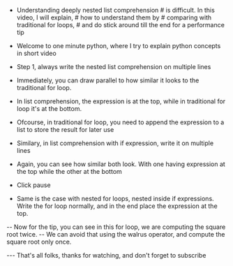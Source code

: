 - Understanding deeply nested list comprehension # is difficult. In this video, I will explain, # how to understand them by # comparing with traditional for loops, # and do stick around till the end for a performance tip

- Welcome to one minute python, where I try to explain python concepts in short video

- Step 1, always write the nested list comprehension on multiple lines
- Immediately, you can draw parallel to how similar it looks to the traditional for loop.
- In list comprehension, the expression is at the top, while in traditional for loop it's at the bottom.
- Ofcourse, in traditional for loop, you need to append the expression to a list to store the result for later use

- Similary, in list comprehension with if expression, write it on multiple lines
- Again, you can see how similar both look. With one having expression at the top while the other at the bottom
- Click pause
- Same is the case with nested for loops, nested inside if expressions. Write the for loop normally, and in the end place the expression at the top.

-- Now for the tip, you can see in this for loop, we are computing the square root twice.
-- We can avoid that using the walrus operator, and compute the square root only once.

--- That's all folks, thanks for watching, and don't forget to subscribe

